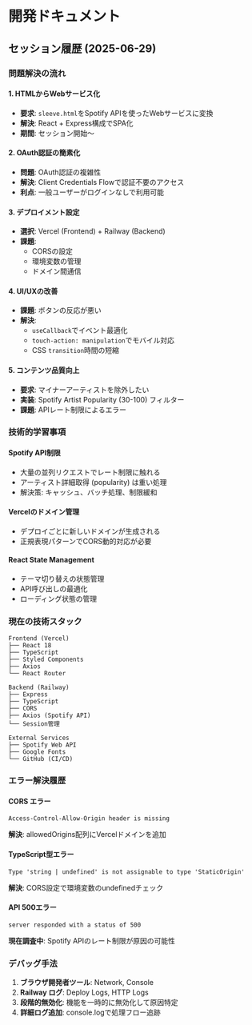 # 開発ドキュメント

## セッション履歴 (2025-06-29)

### 問題解決の流れ

#### 1. HTMLからWebサービス化
- **要求**: `sleeve.html`をSpotify APIを使ったWebサービスに変換
- **解決**: React + Express構成でSPA化
- **期間**: セッション開始〜

#### 2. OAuth認証の簡素化
- **問題**: OAuth認証の複雑性
- **解決**: Client Credentials Flowで認証不要のアクセス
- **利点**: 一般ユーザーがログインなしで利用可能

#### 3. デプロイメント設定
- **選択**: Vercel (Frontend) + Railway (Backend)
- **課題**: 
  - CORSの設定
  - 環境変数の管理
  - ドメイン間通信

#### 4. UI/UXの改善
- **課題**: ボタンの反応が悪い
- **解決**: 
  - `useCallback`でイベント最適化
  - `touch-action: manipulation`でモバイル対応
  - CSS `transition`時間の短縮

#### 5. コンテンツ品質向上
- **要求**: マイナーアーティストを除外したい
- **実装**: Spotify Artist Popularity (30-100) フィルター
- **課題**: APIレート制限によるエラー

### 技術的学習事項

#### Spotify API制限
- 大量の並列リクエストでレート制限に触れる
- アーティスト詳細取得 (popularity) は重い処理
- 解決策: キャッシュ、バッチ処理、制限緩和

#### Vercelのドメイン管理
- デプロイごとに新しいドメインが生成される
- 正規表現パターンでCORS動的対応が必要

#### React State Management
- テーマ切り替えの状態管理
- API呼び出しの最適化
- ローディング状態の管理

### 現在の技術スタック

```
Frontend (Vercel)
├── React 18
├── TypeScript
├── Styled Components
├── Axios
└── React Router

Backend (Railway)  
├── Express
├── TypeScript
├── CORS
├── Axios (Spotify API)
└── Session管理

External Services
├── Spotify Web API
├── Google Fonts
└── GitHub (CI/CD)
```

### エラー解決履歴

#### CORS エラー
```
Access-Control-Allow-Origin header is missing
```
**解決**: allowedOrigins配列にVercelドメインを追加

#### TypeScript型エラー
```
Type 'string | undefined' is not assignable to type 'StaticOrigin'
```
**解決**: CORS設定で環境変数のundefinedチェック

#### API 500エラー
```
server responded with a status of 500
```
**現在調査中**: Spotify APIのレート制限が原因の可能性

### デバッグ手法
1. **ブラウザ開発者ツール**: Network, Console
2. **Railway ログ**: Deploy Logs, HTTP Logs  
3. **段階的無効化**: 機能を一時的に無効化して原因特定
4. **詳細ログ追加**: console.logで処理フロー追跡